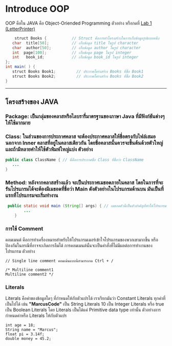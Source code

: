 
# Introduce OOP 
OOP คือใน JAVA คือ Object-Oriended Programming ตัวอย่าง หรือกดที่ [Lab 1 (LetterPrinter)](https://github.com/SunatP/Java/blob/master/Week%201/LetterPrinter.java)
  
```java
    struct Books {           // Struct คือการทำโครงสร้างในการเก็บข้อมูลรูปแบบหนึ่ง
   char  title[50];          // เก็บข้อมูล title ในรูป character
   char  author[50];         // เก็บข้อมูล author ในรูป character
   int  page[100];           // เก็บข้อมูล page ในรูป integer
   int   book_id;            // เก็บข้อมูล book_id ในรูป integer 
};
int main( ) {
   struct Books Book1;         // ประกาศโครงสร้าง Books ที่ชื่อ Book1 
   struct Books Book2;         // ประกาศโครงสร้าง Books ที่ชื่อ Book2
}
```
---
## โครงสร้างของ JAVA
### Package: เป็นกลุ่มของคลาสหรือไลบรารี่มาตรฐานของภาษา Java ที่มีฟังก์ชันต่างๆ ให้ใช้มากมาย 
### Class: ในส่วนของการประกาศคลาส จะต้องประกาศคลาสให้ชื่อตรงกับไฟล์เสมอ นอกจาก Inner คลาสที่อยู่ในคลาสเดียวกัน โดยชื่อคลาสนั้นควรจะขึ้นต้นด้วยตัวใหญ่ และถ้ามีหลายคำให้ใช้ตัวพิมพ์ใหญ่แบ่ง ตัวอย่าง
 ```java
 public class ClassName { // นี่คือการประกาศชื่อ Class ที่ชื่อว่า ClassName
    ...
}
```

### Method: หลังจากคลาสสร้างแล้ว จะเป็นประกาศเมธอดภายในคลาส โดยในการที่จะรันโปรแกรมได้จะต้องมีเมธอดที่ชื่อว่า Main ดังตัวอย่างในโปรแกรมด้านบน มันเป็นที่แรกที่โปรแกรมจะเริ่มทำงาน

```java
 public static void main (String[] args) { // เมธอดตัวนี้เป็นตัวสำคัญที่ทำให้โปรแกรมเรารันได้
        ...
    }
```

### การใช้ Comment
คอมเมนต์ คือการทำเครื่องหมายสำหรับให้โปรแกรมเมอร์เข้าใจโปรแกรมของพวกเขามากขึ้น หรือป้องกันในกรณีที่อาจจะเกิดการลืมได้ การคอมเมนต์นั้นจะเป็นคำสั่งที่ไม่มีผลต่อการทำงานของโปรแกรม ตัวอย่าง
```
// Single line comment คอมเม้นแบบนี้สามารถกด Ctrl + /   

/* Multiline comment1
Multiline comment2 */
```

### Literals

Literals คือค่าของข้อมูลใดๆ ที่กำหนดให้กับตัวแปรได้ เราเรียกมันว่า Constant Literals ทุกค่าที่เป็นไปได้ เช่น **"MarcusCode"** เป็น String Literals 10 เป็น Integer Literals หรือ true เป็น Boolean Literals โดย Literals เป็นได้แค่ Primitive data type เท่านั้น ตัวอย่างการกำหนดค่าหรือ Literals ให้กับตัวแปร
```
int age = 18;
String name = "Marcus";
float pi = 3.14f;
double money = 45.2;
```

